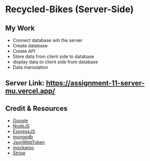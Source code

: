# Recycled-Bikes  (Server-Side)
## My Work
* Connect database wih the server
* Create database
* Create API
* Store data from client side to database
* display data to client side from database
* Data maniulation
## Server Link: https://assignment-11-server-mu.vercel.app/
## Credit & Resources
* [Google](https://www.google.com/)
* [NodeJS](https://nodejs.org/en/)
* [ExpressJS](https://expressjs.com/)
* [mongodb](https://www.mongodb.com/atlas/database)
* [JsonWebToken](https://jwt.io/)
* [mockaroo](https://www.mockaroo.com/)
* [Stripe](https://www.stripe.com/)
